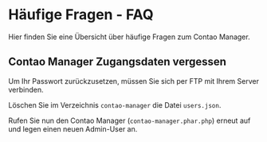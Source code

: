 # Häufige Fragen - FAQ

Hier finden Sie eine Übersicht über häufige Fragen zum Contao Manager.


## Contao Manager Zugangsdaten vergessen
Um Ihr Passwort zurückzusetzen, müssen Sie sich per FTP mit Ihrem Server
verbinden.

Löschen Sie im Verzeichnis `contao-manager` die Datei `users.json`.

Rufen Sie nun den Contao Manager (`contao-manager.phar.php`) erneut auf und
legen einen neuen Admin-User an.
